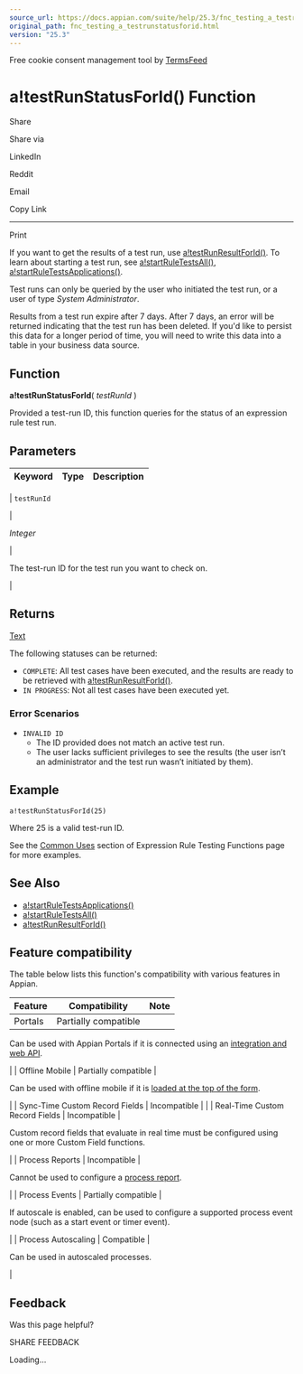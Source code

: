 ```yaml
---
source_url: https://docs.appian.com/suite/help/25.3/fnc_testing_a_testrunstatusforid.html
original_path: fnc_testing_a_testrunstatusforid.html
version: "25.3"
---
```


Free cookie consent management tool by [TermsFeed](https://www.termsfeed.com/)

# a!testRunStatusForId() Function

Share

Share via

LinkedIn

Reddit

Email

Copy Link

* * *

Print

If you want to get the results of a test run, use [a!testRunResultForId()](fnc_testing_a_testrunresultforid.html). To learn about starting a test run, see [a!startRuleTestsAll()](Start_Rule_Tests_All_Smart_Service.html), [a!startRuleTestsApplications()](Start_Rule_Tests_Applications_Smart_Service.html).

Test runs can only be queried by the user who initiated the test run, or a user of type _System Administrator_.

Results from a test run expire after 7 days. After 7 days, an error will be returned indicating that the test run has been deleted. If you'd like to persist this data for a longer period of time, you will need to write this data into a table in your business data source.

## Function

**a!testRunStatusForId**( _testRunId_ )

Provided a test-run ID, this function queries for the status of an expression rule test run.

## Parameters

| Keyword | Type | Description |
| --- | --- | --- |
|
`testRunId`

 |

_Integer_

 |

The test-run ID for the test run you want to check on.

 |

## Returns

[Text](Appian_Data_Types.html#text)

The following statuses can be returned:

-   `COMPLETE`: All test cases have been executed, and the results are ready to be retrieved with [a!testRunResultForId()](fnc_testing_a_testrunresultforid.html).
-   `IN PROGRESS`: Not all test cases have been executed yet.

### Error Scenarios

-   `INVALID ID`
    -   The ID provided does not match an active test run.
    -   The user lacks sufficient privileges to see the results (the user isn’t an administrator and the test run wasn’t initiated by them).

## Example

`a!testRunStatusForId(25)`

Where 25 is a valid test-run ID.

See the [Common Uses](Expression_Rule_Testing_Functions.html#common-uses) section of Expression Rule Testing Functions page for more examples.

## See Also

-   [a!startRuleTestsApplications()](Start_Rule_Tests_Applications_Smart_Service.html)
-   [a!startRuleTestsAll()](Start_Rule_Tests_All_Smart_Service.html)
-   [a!testRunResultForId()](fnc_testing_a_testrunresultforid.html)

## Feature compatibility

The table below lists this function's compatibility with various features in Appian.

| Feature | Compatibility | Note |
| --- | --- | --- |
| Portals | Partially compatible |
Can be used with Appian Portals if it is connected using an [integration and web API](portals-design.html#using-partially-compatible-functions-and-objects-in-a-portal).

 |
| Offline Mobile | Partially compatible |

Can be used with offline mobile if it is [loaded at the top of the form](offline-mobile-design-best-practices.html#working-with-partially-compatible-functions).

 |
| Sync-Time Custom Record Fields | Incompatible |  |
| Real-Time Custom Record Fields | Incompatible |

Custom record fields that evaluate in real time must be configured using one or more Custom Field functions.

 |
| Process Reports | Incompatible |

Cannot be used to configure a [process report](Process_Reports.html).

 |
| Process Events | Partially compatible |

If autoscale is enabled, can be used to configure a supported process event node (such as a start event or timer event).

 |
| Process Autoscaling | Compatible |

Can be used in autoscaled processes.

 |

## Feedback

Was this page helpful?

SHARE FEEDBACK

Loading...